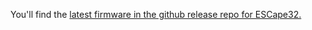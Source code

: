 You'll find the [latest firmware in the github release repo for ESCape32.](https://github.com/neoxic/ESCape32/releases)
